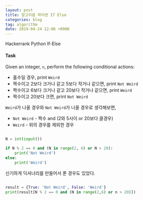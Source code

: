 ```yaml
---
layout: post
title: 알고리즘 파이썬 If Else
categories: blog
tag: algorithm
date: 2019-04-24 12:06 +0900
---
```

Hackerrank Python If-Else

#### Task

Given an integer, `n`, perform the following conditional actions:

- 홀수일 경우, print `Weird`
- 짝수이고 2보다 크거나 같고 5보다 작거나 같으면, print `Not Weird`
- 짝수이고 6보다 크거나 같고 20보다 작거나 같으면, print `Weird`
- 짝수이고 20보다 크면, print `Not Weird`


`Weird`가 나올 경우와 `Not Weird`가 나올 경우로 생각해보면,

- `Not Weird` - 짝수 and (2와 5사이 or 20보다 클경우)
- `Weird` - 위의 경우를 제외한 경우


```py

N = int(input())

if N % 2 == 0 and (N in range(2, 6) or N > 20):
    print('Not Weird')
else:
    print('Weird')

```


신기하게 딕셔너리를 만들어서 푼 경우도 있었다.

```py

result = {True: 'Not Weird', False: 'Weird'}
print(result[N % 2 == 0 and (N in range(2,6) or n > 20)])

```

